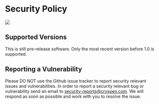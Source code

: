 # Security Policy

![](https://img.shields.io/badge/maturity-alpha-red.svg?style=for-the-badge)


## Supported Versions

This is still pre-release software.
Only the most recent version before 1.0 is supported.

<!--
| Version | Supported          |
| ------- | ------------------ |
| 0.x.x   | :white_check_mark: |
-->

## Reporting a Vulnerability

Please DO NOT use the Github issue tracker to report security relevant issues and vulnerabilities.
In order to report a security relevant bug or vulnerability send an email to security-reports@cryspen.com.
We will respond as soon as possible and work with you to resolve the issue.
